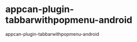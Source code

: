 appcan-plugin-tabbarwithpopmenu-android
=======================================

appcan-plugin-tabbarwithpopmenu-android
